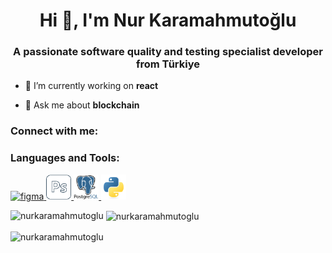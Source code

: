<h1 align="center">Hi 👋, I'm Nur Karamahmutoğlu</h1>
<h3 align="center">A passionate software quality and testing specialist developer from Türkiye</h3>

- 🔭 I’m currently working on **react**

- 💬 Ask me about **blockchain**

<h3 align="left">Connect with me:</h3>
<p align="left">
</p>

<h3 align="left">Languages and Tools:</h3>
<p align="left"> <a href="https://www.figma.com/" target="_blank" rel="noreferrer"> <img src="https://www.vectorlogo.zone/logos/figma/figma-icon.svg" alt="figma" width="40" height="40"/> </a> <a href="https://www.photoshop.com/en" target="_blank" rel="noreferrer"> <img src="https://raw.githubusercontent.com/devicons/devicon/master/icons/photoshop/photoshop-line.svg" alt="photoshop" width="40" height="40"/> </a> <a href="https://www.postgresql.org" target="_blank" rel="noreferrer"> <img src="https://raw.githubusercontent.com/devicons/devicon/master/icons/postgresql/postgresql-original-wordmark.svg" alt="postgresql" width="40" height="40"/> </a> <a href="https://www.python.org" target="_blank" rel="noreferrer"> <img src="https://raw.githubusercontent.com/devicons/devicon/master/icons/python/python-original.svg" alt="python" width="40" height="40"/> </a> </p>

<p><img align="left" src="https://github-readme-stats.vercel.app/api/top-langs?username=nurkaramahmutoglu&show_icons=true&locale=en&layout=compact" alt="nurkaramahmutoglu" /></p>

<p>&nbsp;<img align="center" src="https://github-readme-stats.vercel.app/api?username=nurkaramahmutoglu&show_icons=true&locale=en" alt="nurkaramahmutoglu" /></p>

<p><img align="center" src="https://github-readme-streak-stats.herokuapp.com/?user=nurkaramahmutoglu&" alt="nurkaramahmutoglu" /></p>
